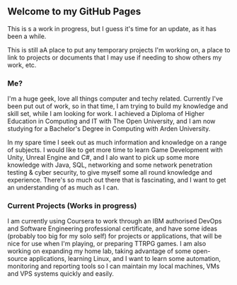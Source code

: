 ## Welcome to my GitHub Pages

This is s a work in progress, but I guess it's time for an update, as it has been a while.

This is still aA place to put any temporary projects I'm working on, a place to link to projects or documents that I may use if needing to show others my work, etc.

### Me?

I'm a huge geek, love all things computer and techy related. Currently I've been put out of work, so in that time, I am trying to build my knowledge and skill set, while I am looking for work. I achieved a Diploma of Higher Education in Computing and IT with The Open University, and I am now studying for a Bachelor's Degree in Computing with Arden University. 

In my spare time I seek out as much information and knowledge on a range of subjects. I would like to get more time to learn Game Development with Unity, Unreal Engine and C#, and I alo want to pick up some more knowledge with  Java, SQL, networking and some network penetration testing & cyber security, to give myself some all round knowledge and experience. 
There's so much out there that is fascinating, and I want to get an understanding of as much as I can.

### Current Projects (Works in progress)
I am currently using Coursera to work through an IBM authorised DevOps and Software Engineering professional certificate, and have some ideas (probably too big for my solo self) for projects or applications, that will be nice for use when I'm playing, or preparing TTRPG games.
I am also working on expanding my home lab, taking advantage of some open-source applications, learning Linux, and I want to learn some automation, monitoring and reporting tools so I can maintain my local machines, VMs and VPS systems quickly and easily.
